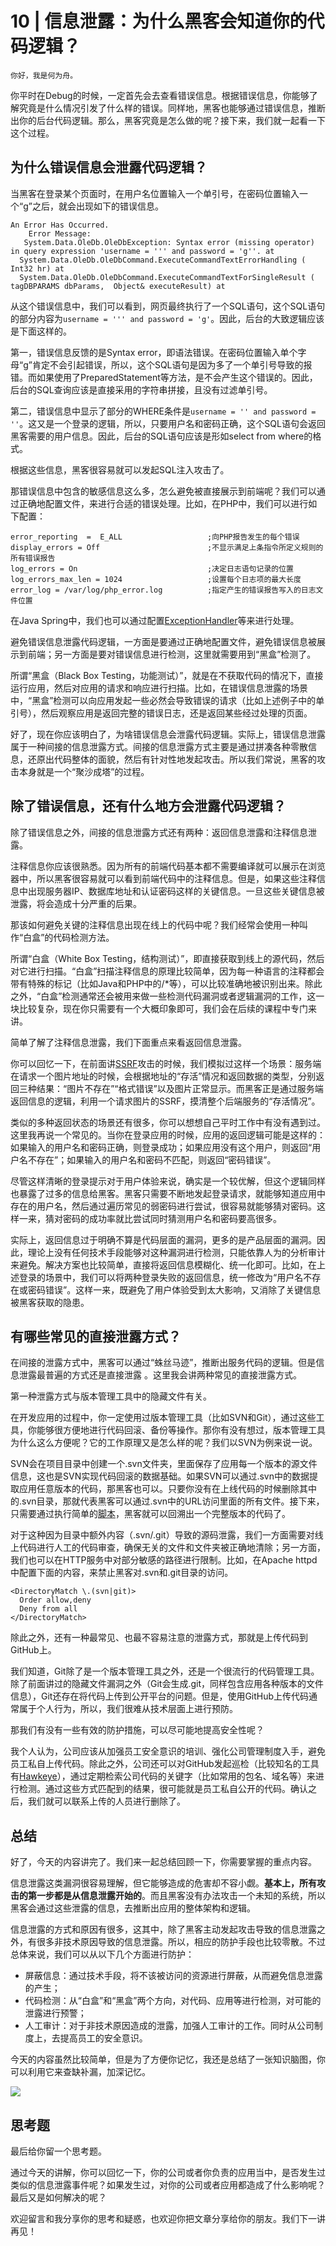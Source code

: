 # 10 | 信息泄露：为什么黑客会知道你的代码逻辑？

    你好，我是何为舟。

你平时在Debug的时候，一定首先会去查看错误信息。根据错误信息，你能够了解究竟是什么情况引发了什么样的错误。同样地，黑客也能够通过错误信息，推断出你的后台代码逻辑。那么，黑客究竟是怎么做的呢？接下来，我们就一起看一下这个过程。

## 为什么错误信息会泄露代码逻辑？

当黑客在登录某个页面时，在用户名位置输入一个单引号，在密码位置输入一个“g”之后，就会出现如下的错误信息。

```
An Error Has Occurred.
    Error Message:
   System.Data.OleDb.OleDbException: Syntax error (missing operator) in query expression 'username = ''' and password = 'g''. at
  System.Data.OleDb.OleDbCommand.ExecuteCommandTextErrorHandling ( Int32 hr) at
  System.Data.OleDb.OleDbCommand.ExecuteCommandTextForSingleResult ( tagDBPARAMS dbParams,  Object& executeResult) at 

```

从这个错误信息中，我们可以看到，网页最终执行了一个SQL语句，这个SQL语句的部分内容为`username = ''' and password = 'g'`。因此，后台的大致逻辑应该是下面这样的。

第一，错误信息反馈的是Syntax error，即语法错误。在密码位置输入单个字母“g”肯定不会引起错误，所以，这个SQL语句是因为多了一个单引号导致的报错。而如果使用了PreparedStatement等方法，是不会产生这个错误的。因此，后台的SQL查询应该是直接采用的字符串拼接，且没有过滤单引号。

第二，错误信息中显示了部分的WHERE条件是`username = '' and password = ''`。这又是一个登录的逻辑，所以，只要用户名和密码正确，这个SQL语句会返回黑客需要的用户信息。因此，后台的SQL语句应该是形如select from where的格式。

根据这些信息，黑客很容易就可以发起SQL注入攻击了。

那错误信息中包含的敏感信息这么多，怎么避免被直接展示到前端呢？我们可以通过正确地配置文件，来进行合适的错误处理。比如，在PHP中，我们可以进行如下配置：

```
error_reporting  =  E_ALL                   ;向PHP报告发生的每个错误   
display_errors = Off                        ;不显示满足上条指令所定义规则的所有错误报告   
log_errors = On                             ;决定日志语句记录的位置   
log_errors_max_len = 1024                   ;设置每个日志项的最大长度   
error_log = /var/log/php_error.log          ;指定产生的错误报告写入的日志文件位置  

```

在Java Spring中，我们也可以通过配置[ExceptionHandler](https://www.baeldung.com/exception-handling-for-rest-with-spring)等来进行处理。

避免错误信息泄露代码逻辑，一方面是要通过正确地配置文件，避免错误信息被展示到前端；另一方面是要对错误信息进行检测，这里就需要用到“黑盒”检测了。

所谓“黑盒（Black Box Testing，功能测试）”，就是在不获取代码的情况下，直接运行应用，然后对应用的请求和响应进行扫描。比如，在错误信息泄露的场景中，“黑盒”检测可以向应用发起一些必然会导致错误的请求（比如上述例子中的单引号），然后观察应用是返回完整的错误日志，还是返回某些经过处理的页面。

好了，现在你应该明白了，为啥错误信息会泄露代码逻辑。实际上，错误信息泄露属于一种间接的信息泄露方式。间接的信息泄露方式主要是通过拼凑各种零散信息，还原出代码整体的面貌，然后有针对性地发起攻击。所以我们常说，黑客的攻击本身就是一个“聚沙成塔”的过程。

## 除了错误信息，还有什么地方会泄露代码逻辑？

除了错误信息之外，间接的信息泄露方式还有两种：返回信息泄露和注释信息泄露。

注释信息你应该很熟悉。因为所有的前端代码基本都不需要编译就可以展示在浏览器中，所以黑客很容易就可以看到前端代码中的注释信息。但是，如果这些注释信息中出现服务器IP、数据库地址和认证密码这样的关键信息。一旦这些关键信息被泄露，将会造成十分严重的后果。

那该如何避免关键的注释信息出现在线上的代码中呢？我们经常会使用一种叫作“白盒”的代码检测方法。

所谓“白盒（White Box Testing，结构测试）”，即直接获取到线上的源代码，然后对它进行扫描。“白盒”扫描注释信息的原理比较简单，因为每一种语言的注释都会带有特殊的标记（比如Java和PHP中的/\*等），可以比较准确地被识别出来。除此之外，“白盒”检测通常还会被用来做一些检测代码漏洞或者逻辑漏洞的工作，这一块比较复杂，现在你只需要有一个大概印象即可，我们会在后续的课程中专门来讲。

简单了解了注释信息泄露，我们下面重点来看返回信息泄露。

你可以回忆一下，在前面讲[SSRF](https://time.geekbang.org/column/article/182074)攻击的时候，我们模拟过这样一个场景：服务端在请求一个图片地址的时候，会根据地址的“存活”情况和返回数据的类型，分别返回三种结果：“图片不存在”“格式错误”以及图片正常显示。而黑客正是通过服务端返回信息的逻辑，利用一个请求图片的SSRF，摸清整个后端服务的“存活情况”。

类似的多种返回状态的场景还有很多，你可以想想自己平时工作中有没有遇到过。这里我再说一个常见的。当你在登录应用的时候，应用的返回逻辑可能是这样的：如果输入的用户名和密码正确，则登录成功；如果应用没有这个用户，则返回“用户名不存在”；如果输入的用户名和密码不匹配，则返回“密码错误”。

尽管这样清晰的登录提示对于用户体验来说，确实是一个较优解，但这个逻辑同样也暴露了过多的信息给黑客。黑客只需要不断地发起登录请求，就能够知道应用中存在的用户名，然后通过遍历常见的弱密码进行尝试，很容易就能够猜对密码。这样一来，猜对密码的成功率就比尝试同时猜测用户名和密码要高很多。

实际上，返回信息过于明确不算是代码层面的漏洞，更多的是产品层面的漏洞。因此，理论上没有任何技术手段能够对这种漏洞进行检测，只能依靠人为的分析审计来避免。解决方案也比较简单，直接将返回信息模糊化、统一化即可。比如，在上述登录的场景中，我们可以将两种登录失败的返回信息，统一修改为“用户名不存在或密码错误”。这样一来，既避免了用户体验受到太大影响，又消除了关键信息被黑客获取的隐患。

## 有哪些常见的直接泄露方式？

在间接的泄露方式中，黑客可以通过“蛛丝马迹”，推断出服务代码的逻辑。但是信息泄露最普遍的方式还是直接泄露 。这里我会讲两种常见的直接泄露方式。

第一种泄露方式与版本管理工具中的隐藏文件有关。

在开发应用的过程中，你一定使用过版本管理工具（比如SVN和Git），通过这些工具，你能够很方便地进行代码回滚、备份等操作。那你有没有想过，版本管理工具为什么这么方便呢？它的工作原理又是怎么样的呢？我们以SVN为例来说一说。

SVN会在项目目录中创建一个.svn文件夹，里面保存了应用每一个版本的源文件信息，这也是SVN实现代码回滚的数据基础。如果SVN可以通过.svn中的数据提取应用任意版本的代码，那黑客也可以。只要你没有在上线代码的时候删除其中的.svn目录，那就代表黑客可以通过.svn中的URL访问里面的所有文件。接下来，只需要通过执行简单的[脚本](https://github.com/admintony/svnExploit)，黑客就可以回溯出一个完整版本的代码了。

对于这种因为目录中额外内容（.svn/.git）导致的源码泄露，我们一方面需要对线上代码进行人工的代码审查，确保无关的文件和文件夹被正确地清除；另一方面，我们也可以在HTTP服务中对部分敏感的路径进行限制。比如，在Apache httpd中配置下面的内容，来禁止黑客对.svn和.git目录的访问。

```
<DirectoryMatch \.(svn|git)>
  Order allow,deny
  Deny from all
</DirectoryMatch>

```

除此之外，还有一种最常见、也最不容易注意的泄露方式，那就是上传代码到GitHub上。

我们知道，Git除了是一个版本管理工具之外，还是一个很流行的代码管理工具。除了前面讲过的隐藏文件漏洞之外（Git会生成.git，同样包含应用各种版本的文件信息），Git还存在将代码上传到公开平台的问题。但是，使用GitHub上传代码通常属于个人行为，所以，我们很难从技术层面上进行预防。

那我们有没有一些有效的防护措施，可以尽可能地提高安全性呢？

我个人认为，公司应该从加强员工安全意识的培训、强化公司管理制度入手，避免员工私自上传代码。除此之外，公司还可以对GitHub发起巡检（比较知名的工具有[Hawkeye](https://github.com/0xbug/Hawkeye)），通过定期检索公司代码的关键字（比如常用的包名、域名等）来进行检测。通过这些方式匹配到的结果，很可能就是员工私自公开的代码。确认之后，我们就可以联系上传的人员进行删除了。

## 总结

好了，今天的内容讲完了。我们来一起总结回顾一下，你需要掌握的重点内容。

信息泄露这类漏洞很容易理解，但它能够造成的危害却不容小觑。**基本上，所有攻击的第一步都是从信息泄露开始的**。而且黑客没有办法攻击一个未知的系统，所以黑客会通过这些泄露的信息，去推断出应用的整体架构和逻辑。

信息泄露的方式和原因有很多，这其中，除了黑客主动发起攻击导致的信息泄露之外，有很多非技术原因导致的信息泄露。所以，相应的防护手段也比较零散。不过总体来说，我们可以从以下几个方面进行防护：

*   屏蔽信息：通过技术手段，将不该被访问的资源进行屏蔽，从而避免信息泄露的产生；
*   代码检测：从“白盒”和“黑盒”两个方向，对代码、应用等进行检测，对可能的泄露进行预警；
*   人工审计：对于非技术原因造成的泄露，加强人工审计的工作。同时从公司制度上，去提高员工的安全意识。

今天的内容虽然比较简单，但是为了方便你记忆，我还是总结了一张知识脑图，你可以利用它来查缺补漏，加深记忆。

![](https://static001.geekbang.org/resource/image/9a/ad/9a522b774b1e2b40a94894c54300c3ad.jpg)

## 思考题

最后给你留一个思考题。

通过今天的讲解，你可以回忆一下，你的公司或者你负责的应用当中，是否发生过类似的信息泄露事件呢？如果发生过，对你的公司或者应用都造成了什么影响呢？最后又是如何解决的呢？

欢迎留言和我分享你的思考和疑惑，也欢迎你把文章分享给你的朋友。我们下一讲再见！
    